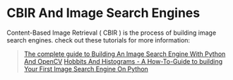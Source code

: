 # CBIR And Image Search Engines

Content-Based Image Retrieval ( CBIR ) is the process of
building image search engines. check out these tutorials for more information:

> [The complete guide to Building An Image Search Engine With Python And OpenCV](https://www.pyimagesearch.com/2014/12/01/complete-guide-building-image-search-engine-python-opencv/)
> [Hobbits And Histograms - A How-To-Guide to building Your First Image Search Engine On Python](https://www.pyimagesearch.com/2014/01/27/hobbits-and-histograms-a-how-to-guide-to-building-your-first-image-search-engine-in-python/)